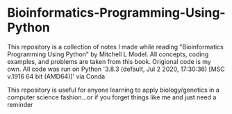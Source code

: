 # Bioinformatics-Programming-Using-Python
This repository is a collection of notes I made while reading "Bioinformatics Programming Using Python" by Mitchell L Model.
All concepts, coding examples, and problems are taken from this book. 
Origional code is my own.
All code was run on Python '3.8.3 (default, Jul  2 2020, 17:30:36) [MSC v.1916 64 bit (AMD64)]' via Conda

This repository is useful for anyone learning to apply biology/genetics in a computer science fashion...or if you forget things like me and just need a reminder 
